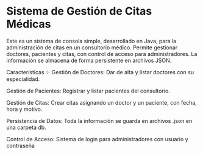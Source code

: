 # Sistema de Gestión de Citas Médicas
 Este es un sistema de consola simple, desarrollado en Java, para la administración de citas en un consultorio médico. Permite gestionar doctores, pacientes y citas, con control de acceso para administradores. La información se almacena de forma persistente en archivos JSON.

Características ✨
Gestión de Doctores: Dar de alta y listar doctores con su especialidad.

Gestión de Pacientes: Registrar y listar pacientes del consultorio.

Gestión de Citas: Crear citas asignando un doctor y un paciente, con fecha, hora y motivo.

Persistencia de Datos: Toda la información se guarda en archivos .json en una carpeta db.

Control de Acceso: Sistema de login para administradores con usuario y contraseña
